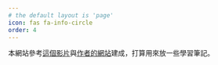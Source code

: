 ```yaml
---
# the default layout is 'page'
icon: fas fa-info-circle
order: 4
---
```


<!-- > Add Markdown syntax content to file `_tabs/about.md`{: .filepath } and it will show up on this page.
{: .prompt-tip } -->

本網站參考[這個影片](https://www.youtube.com/watch?v=F8iOU1ci19Q&ab_channel=TechnoTim)與[作者的網站](https://chirpy.cotes.page/)建成，打算用來放一些學習筆記。
